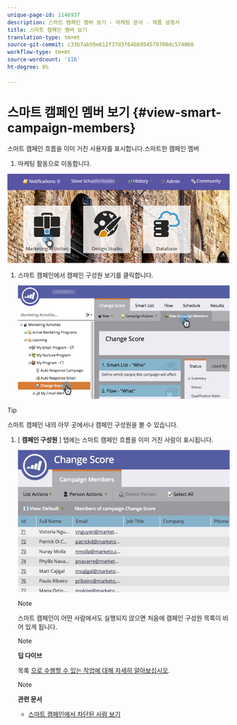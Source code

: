 ```yaml
---
unique-page-id: 1146937
description: 스마트 캠페인 멤버 보기 - 마케팅 문서 - 제품 설명서
title: 스마트 캠페인 멤버 보기
translation-type: tm+mt
source-git-commit: c33b7ab59e612f37d3f64bb954579700dc574068
workflow-type: tm+mt
source-wordcount: '116'
ht-degree: 0%

---
```



# 스마트 캠페인 멤버 보기 {#view-smart-campaign-members}

스마트 캠페인 흐름을 이미 거친 사용자를 표시합니다.스마트한 캠페인 멤버

1. 마케팅 활동으로 이동합니다.

![](assets/login-marketing-activities.png)

1. 스마트 캠페인에서 캠페인 구성원 보기를 클릭합니다.

   ![](assets/changescore-hands.png)

>[!TIP]
>
>스마트 캠페인 내의 아무 곳에서나 캠페인 구성원을 볼 수 있습니다.

1. [ **캠페인 구성원** ] 탭에는 스마트 캠페인 흐름을 이미 거친 사람이 표시됩니다.

   ![](assets/smartcampaignheader-complete.jpg)

   >[!NOTE]
   >
   >스마트 캠페인이 어떤 사람에서도 실행되지 않으면 처음에 캠페인 구성원 목록이 비어 있게 됩니다.

   >[!NOTE]
   >
   >**딥 다이브**
   >
   >
   >목록 [으로 수행할 수 있는 작업에 대해 자세히 알아보십시오](http://docs.marketo.com/display/docs/smart+lists+and+static+lists).

   >[!NOTE]
   >
   >**관련 문서**
   >
   >    
   >    
   >    * [스마트 캠페인에서 차단된 사람 보기](view-blocked-people-in-a-smart-campaign.md)


